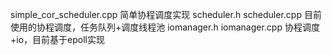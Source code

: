 simple_cor_scheduler.cpp 简单协程调度实现
scheduler.h scheduler.cpp 目前使用的协程调度，任务队列+调度线程池
iomanager.h iomanager.cpp 协程调度+io，目前基于epoll实现
